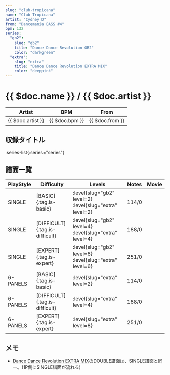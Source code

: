 ```yaml
---
slug: "club-tropicana"
name: "Club Tropicana"
artist: "Cydney D"
from: "Dancemania BASS #4"
bpm: 132
series:
  "gb2":
    slug: "gb2"
    title: "Dance Dance Revolution GB2"
    color: "darkgreen"
  "extra":
    slug: "extra"
    title: "Dance Dance Revolution EXTRA MIX"
    color: "deeppink"
---
```


# {{ $doc.name }} / {{ $doc.artist }}

|Artist|BPM|From|
|------|---|----|
|{{ $doc.artist }}|{{ $doc.bpm }}|{{ $doc.from }}|

## 収録タイトル

:series-list{:series="series"}

## 譜面一覧

|PlayStyle|Difficulty|Levels|Notes|Movie|
|---------|----------|------|-----|-----|
|SINGLE|[BASIC]{.tag.is-basic}|:level{slug="gb2" level=2} :level{slug="extra" level=2}|114/0||
|SINGLE|[DIFFICULT]{.tag.is-difficult}|:level{slug="gb2" level=4} :level{slug="extra" level=4}|188/0||
|SINGLE|[EXPERT]{.tag.is-expert}|:level{slug="gb2" level=6} :level{slug="extra" level=6}|251/0||
|6-PANELS|[BASIC]{.tag.is-basic}|:level{slug="extra" level=2}|114/0||
|6-PANELS|[DIFFICULT]{.tag.is-difficult}|:level{slug="extra" level=4}|188/0||
|6-PANELS|[EXPERT]{.tag.is-expert}|:level{slug="extra" level=8}|251/0||

## メモ

- [Dance Dance Revolution EXTRA MIX](/series/extra)のDOUBLE譜面は、SINGLE譜面と同一。(1P側にSINGLE譜面が流れる)
